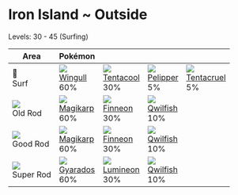 # Iron Island ~ Outside
Levels: 30 - 45 (Surfing)

Area                         | Pokémon                         | &nbsp;                           | &nbsp;                          | &nbsp;                           | 
---                          | ---                             | ---                              | ---                             | ---                              | 
🌊<br> Surf                   | ![][278]<br> [Wingull]<br> 60%  | ![][072]<br> [Tentacool]<br> 30% | ![][279]<br> [Pelipper]<br> 5%  | ![][073]<br> [Tentacruel]<br> 5% | 
![][old-rod]<br> Old Rod     | ![][129]<br> [Magikarp]<br> 60% | ![][456]<br> [Finneon]<br> 30%   | ![][211]<br> [Qwilfish]<br> 10% | &nbsp;                           | 
![][good-rod]<br> Good Rod   | ![][129]<br> [Magikarp]<br> 60% | ![][456]<br> [Finneon]<br> 30%   | ![][211]<br> [Qwilfish]<br> 10% | &nbsp;                           | 
![][super-rod]<br> Super Rod | ![][130]<br> [Gyarados]<br> 60% | ![][457]<br> [Lumineon]<br> 30%  | ![][211]<br> [Qwilfish]<br> 10% | &nbsp;                           | 

[Tentacool]: ../../pokemon_changes/072/
[Tentacruel]: ../../pokemon_changes/073/
[Magikarp]: ../../pokemon_changes/129/
[Gyarados]: ../../pokemon_changes/130/
[Qwilfish]: ../../pokemon_changes/211/
[Wingull]: ../../pokemon_changes/278/
[Pelipper]: ../../pokemon_changes/279/
[Finneon]: ../../pokemon_changes/456/
[Lumineon]: ../../pokemon_changes/457/
[good-rod]: ../img/items/good-rod.png
[old-rod]: ../img/items/old-rod.png
[super-rod]: ../img/items/super-rod.png
[072]: ../img/pokemon/072.png
[073]: ../img/pokemon/073.png
[129]: ../img/pokemon/129.png
[130]: ../img/pokemon/130.png
[211]: ../img/pokemon/211.png
[278]: ../img/pokemon/278.png
[279]: ../img/pokemon/279.png
[456]: ../img/pokemon/456.png
[457]: ../img/pokemon/457.png
